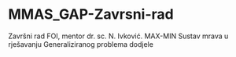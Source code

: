 # MMAS_GAP-Zavrsni-rad
Završni rad FOI, mentor dr. sc. N. Ivković. MAX-MIN Sustav mrava u rješavanju Generaliziranog problema dodjele 
